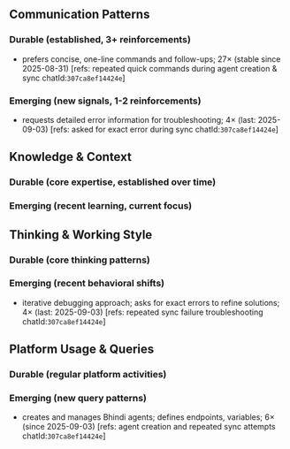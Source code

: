 ## Communication Patterns
### Durable (established, 3+ reinforcements)
- prefers concise, one-line commands and follow-ups; 27× (stable since 2025-08-31) [refs: repeated quick commands during agent creation & sync chatId:`307ca8ef14424e`]

### Emerging (new signals, 1-2 reinforcements)
- requests detailed error information for troubleshooting; 4× (last: 2025-09-03) [refs: asked for exact error during sync chatId:`307ca8ef14424e`]

## Knowledge & Context
### Durable (core expertise, established over time)

### Emerging (recent learning, current focus)

## Thinking & Working Style
### Durable (core thinking patterns)

### Emerging (recent behavioral shifts)
- iterative debugging approach; asks for exact errors to refine solutions; 4× (last: 2025-09-03) [refs: repeated sync failure troubleshooting chatId:`307ca8ef14424e`]

## Platform Usage & Queries
### Durable (regular platform activities)

### Emerging (new query patterns)
- creates and manages Bhindi agents; defines endpoints, variables; 6× (since 2025-09-03) [refs: agent creation and repeated sync attempts chatId:`307ca8ef14424e`]